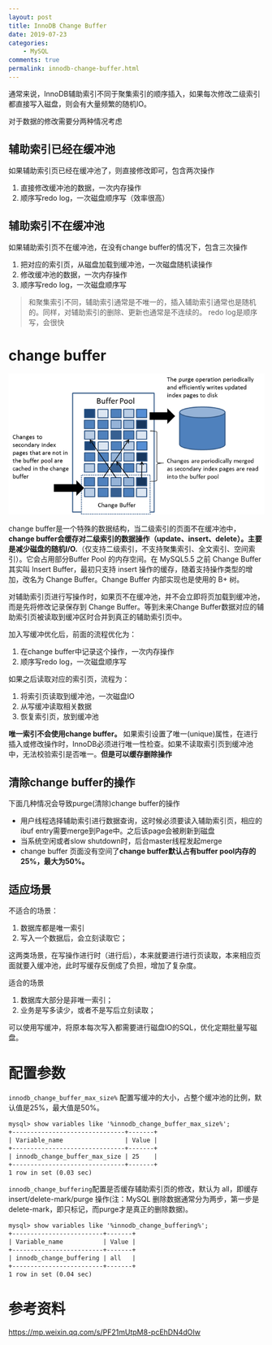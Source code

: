 ```yaml
---
layout: post
title: InnoDB Change Buffer
date: 2019-07-23
categories:
    - MySQL
comments: true
permalink: innodb-change-buffer.html
---
```


通常来说，InnoDB辅助索引不同于聚集索引的顺序插入，如果每次修改二级索引都直接写入磁盘，则会有大量频繁的随机IO。

对于数据的修改需要分两种情况考虑

## 辅助索引已经在缓冲池

如果辅助索引页已经在缓冲池了，则直接修改即可，包含两次操作

1. 直接修改缓冲池的数据，一次内存操作
2. 顺序写redo log，一次磁盘顺序写（效率很高）

## 辅助索引不在缓冲池

如果辅助索引页不在缓冲池，在没有change buffer的情况下，包含三次操作

1. 把对应的索引页，从磁盘加载到缓冲池，一次磁盘随机读操作
2. 修改缓冲池的数据，一次内存操作
3. 顺序写redo log，一次磁盘顺序写

> 和聚集索引不同，辅助索引通常是不唯一的，插入辅助索引通常也是随机的。同样，对辅助索引的删除、更新也通常是不连续的。
> redo log是顺序写，会很快

# change buffer

![](/assets/images/posts/change-buffer/change-buffer-1.png)

change buffer是一个特殊的数据结构，当二级索引的页面不在缓冲池中，**change buffer会缓存对二级索引的数据操作（update、insert、delete）。主要是减少磁盘的随机I/O.**（仅支持二级索引，不支持聚集索引、全文索引、空间索引）。它会占用部分Buffer Pool 的内存空间。在 MySQL5.5 之前 Change Buffer其实叫 Insert Buffer，最初只支持 insert 操作的缓存，随着支持操作类型的增加，改名为 Change Buffer。Change Buffer 内部实现也是使用的 B+ 树。

对辅助索引页进行写操作时，如果页不在缓冲池，并不会立即将页加载到缓冲池，而是先将修改记录保存到 Change Buffer。等到未来Change Buffer数据对应的辅助索引页被读取到缓冲区时合并到真正的辅助索引页中。

加入写缓冲优化后，前面的流程优化为：

1. 在change buffer中记录这个操作，一次内存操作
2. 顺序写redo log，一次磁盘顺序写

如果之后读取对应的索引页，流程为：

1. 将索引页读取到缓冲池，一次磁盘IO
2. 从写缓冲读取相关数据
3. 恢复索引页，放到缓冲池

**唯一索引不会使用change buffer。** 如果索引设置了唯一(unique)属性，在进行插入或修改操作时，InnoDB必须进行唯一性检查。如果不读取索引页到缓冲池中，无法校验索引是否唯一。**但是可以缓存删除操作**

## 清除change buffer的操作
下面几种情况会导致purge(清除)change buffer的操作

- 用户线程选择辅助索引进行数据查询，这时候必须要读入辅助索引页，相应的ibuf entry需要merge到Page中。之后该page会被刷新到磁盘
- 当系统空闲或者slow shutdown时，后台master线程发起merge
- change buffer 页面没有空间了**change buffer默认占有buffer pool内存的25%，最大为50%。**

## 适应场景
不适合的场景：

1. 数据库都是唯一索引
2. 写入一个数据后，会立刻读取它；

这两类场景，在写操作进行时（进行后），本来就要进行进行页读取，本来相应页面就要入缓冲池，此时写缓存反倒成了负担，增加了复杂度。

适合的场景

1. 数据库大部分是非唯一索引；
2. 业务是写多读少，或者不是写后立刻读取；

可以使用写缓冲，将原本每次写入都需要进行磁盘IO的SQL，优化定期批量写磁盘。

# 配置参数

`innodb_change_buffer_max_size%` 配置写缓冲的大小，占整个缓冲池的比例，默认值是25%，最大值是50%。

```
mysql> show variables like '%innodb_change_buffer_max_size%';
+-------------------------------+-------+
| Variable_name                 | Value |
+-------------------------------+-------+
| innodb_change_buffer_max_size | 25    |
+-------------------------------+-------+
1 row in set (0.03 sec)
```

`innodb_change_buffering`配置是否缓存辅助索引页的修改，默认为 all，即缓存 insert/delete-mark/purge 操作(注：MySQL 删除数据通常分为两步，第一步是delete-mark，即只标记，而purge才是真正的删除数据)。

```
mysql> show variables like '%innodb_change_buffering%';
+-------------------------+-------+
| Variable_name           | Value |
+-------------------------+-------+
| innodb_change_buffering | all   |
+-------------------------+-------+
1 row in set (0.04 sec)
```

# 参考资料

https://mp.weixin.qq.com/s/PF21mUtpM8-pcEhDN4dOIw